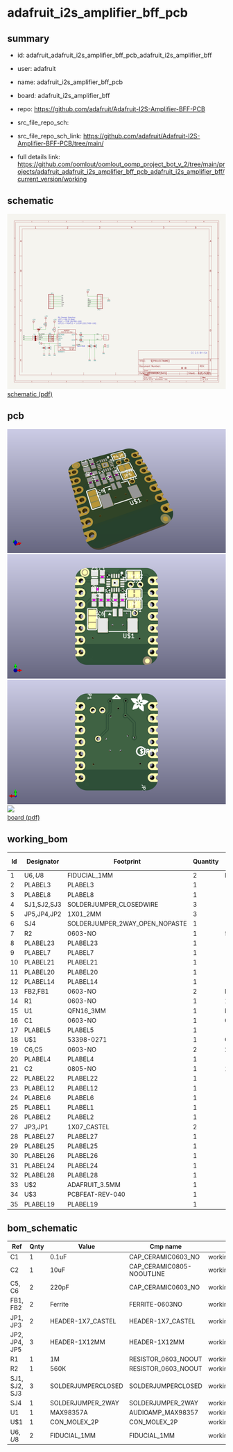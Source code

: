 # adafruit_i2s_amplifier_bff_pcb
 
## summary 
* id: adafruit_adafruit_i2s_amplifier_bff_pcb_adafruit_i2s_amplifier_bff
* user: adafruit
* name: adafruit_i2s_amplifier_bff_pcb
* board: adafruit_i2s_amplifier_bff
* repo: https://github.com/adafruit/Adafruit-I2S-Amplifier-BFF-PCB



* src_file_repo_sch: 
* src_file_repo_sch_link: https://github.com/adafruit/Adafruit-I2S-Amplifier-BFF-PCB/tree/main/
* full details link: https://github.com/oomlout/oomlout_oomp_project_bot_v_2/tree/main/projects/adafruit_adafruit_i2s_amplifier_bff_pcb_adafruit_i2s_amplifier_bff/current_version/working  

## schematic  
![](working_schematic_600.png)  
[schematic (pdf)](working_schematic.pdf) 






















## pcb  
![](working_3d_600.png) 
![](working_3d_front_600.png)  
![](working_3d_back_600.png)  
![](working_600.png)  
[board (pdf)](working.pdf)  

## working_bom
| Id | Designator | Footprint | Quantity | Designation | Supplier and ref |  | None | 
| --- | --- | --- | --- | --- | --- | --- | --- | 
| 1 | U$6,U$8 | FIDUCIAL_1MM | 2 | FIDUCIAL_1MM |  |  | [''] | 
| 2 | PLABEL3 | PLABEL3 | 1 |  |  |  | [''] | 
| 3 | PLABEL8 | PLABEL8 | 1 |  |  |  | [''] | 
| 4 | SJ1,SJ2,SJ3 | SOLDERJUMPER_CLOSEDWIRE | 3 |  |  |  | [''] | 
| 5 | JP5,JP4,JP2 | 1X01_2MM | 3 |  |  |  | [''] | 
| 6 | SJ4 | SOLDERJUMPER_2WAY_OPEN_NOPASTE | 1 |  |  |  | [''] | 
| 7 | R2 | 0603-NO | 1 | 560K |  |  | [''] | 
| 8 | PLABEL23 | PLABEL23 | 1 |  |  |  | [''] | 
| 9 | PLABEL7 | PLABEL7 | 1 |  |  |  | [''] | 
| 10 | PLABEL21 | PLABEL21 | 1 |  |  |  | [''] | 
| 11 | PLABEL20 | PLABEL20 | 1 |  |  |  | [''] | 
| 12 | PLABEL14 | PLABEL14 | 1 |  |  |  | [''] | 
| 13 | FB2,FB1 | 0603-NO | 2 | Ferrite |  |  | [''] | 
| 14 | R1 | 0603-NO | 1 | 1M |  |  | [''] | 
| 15 | U1 | QFN16_3MM | 1 | MAX98357A |  |  | [''] | 
| 16 | C1 | 0603-NO | 1 | 0.1uF |  |  | [''] | 
| 17 | PLABEL5 | PLABEL5 | 1 |  |  |  | [''] | 
| 18 | U$1 | 53398-0271 | 1 | CON_MOLEX_2P |  |  | [''] | 
| 19 | C6,C5 | 0603-NO | 2 | 220pF |  |  | [''] | 
| 20 | PLABEL4 | PLABEL4 | 1 |  |  |  | [''] | 
| 21 | C2 | 0805-NO | 1 | 10uF |  |  | [''] | 
| 22 | PLABEL22 | PLABEL22 | 1 |  |  |  | [''] | 
| 23 | PLABEL12 | PLABEL12 | 1 |  |  |  | [''] | 
| 24 | PLABEL6 | PLABEL6 | 1 |  |  |  | [''] | 
| 25 | PLABEL1 | PLABEL1 | 1 |  |  |  | [''] | 
| 26 | PLABEL2 | PLABEL2 | 1 |  |  |  | [''] | 
| 27 | JP3,JP1 | 1X07_CASTEL | 2 |  |  |  | [''] | 
| 28 | PLABEL27 | PLABEL27 | 1 |  |  |  | [''] | 
| 29 | PLABEL25 | PLABEL25 | 1 |  |  |  | [''] | 
| 30 | PLABEL26 | PLABEL26 | 1 |  |  |  | [''] | 
| 31 | PLABEL24 | PLABEL24 | 1 |  |  |  | [''] | 
| 32 | PLABEL28 | PLABEL28 | 1 |  |  |  | [''] | 
| 33 | U$2 | ADAFRUIT_3.5MM | 1 |  |  |  | [''] | 
| 34 | U$3 | PCBFEAT-REV-040 | 1 |  |  |  | [''] | 
| 35 | PLABEL19 | PLABEL19 | 1 |  |  |  | [''] | 


## bom_schematic
| Ref | Qnty | Value | Cmp name | Footprint | Description | Vendor | DNP | 
| --- | --- | --- | --- | --- | --- | --- | --- | 
| C1 | 1 | 0.1uF | CAP_CERAMIC0603_NO | working:0603-NO |  |  |  | 
| C2 | 1 | 10uF | CAP_CERAMIC0805-NOOUTLINE | working:0805-NO |  |  |  | 
| C5, C6 | 2 | 220pF | CAP_CERAMIC0603_NO | working:0603-NO |  |  |  | 
| FB1, FB2 | 2 | Ferrite | FERRITE-0603NO | working:0603-NO |  |  |  | 
| JP1, JP3 | 2 | HEADER-1X7_CASTEL | HEADER-1X7_CASTEL | working:1X07_CASTEL |  |  |  | 
| JP2, JP4, JP5 | 3 | HEADER-1X12MM | HEADER-1X12MM | working:1X01_2MM |  |  |  | 
| R1 | 1 | 1M | RESISTOR_0603_NOOUT | working:0603-NO |  |  |  | 
| R2 | 1 | 560K | RESISTOR_0603_NOOUT | working:0603-NO |  |  |  | 
| SJ1, SJ2, SJ3 | 3 | SOLDERJUMPERCLOSED | SOLDERJUMPERCLOSED | working:SOLDERJUMPER_CLOSEDWIRE |  |  |  | 
| SJ4 | 1 | SOLDERJUMPER_2WAY | SOLDERJUMPER_2WAY | working:SOLDERJUMPER_2WAY_OPEN_NOPASTE |  |  |  | 
| U1 | 1 | MAX98357A | AUDIOAMP_MAX98357 | working:QFN16_3MM |  |  |  | 
| U$1 | 1 | CON_MOLEX_2P | CON_MOLEX_2P | working:53398-0271 |  |  |  | 
| U$6, U$8 | 2 | FIDUCIAL_1MM | FIDUCIAL_1MM | working:FIDUCIAL_1MM |  |  |  | 



